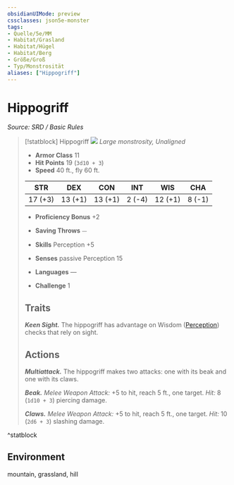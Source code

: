 ```yaml
---
obsidianUIMode: preview
cssclasses: json5e-monster
tags:
- Quelle/5e/MM
- Habitat/Grasland
- Habitat/Hügel
- Habitat/Berg
- Größe/Groß
- Typ/Monstrosität
aliases: ["Hippogriff"]
---
```

# Hippogriff
*Source: SRD / Basic Rules*  

> [!statblock] Hippogriff
> ![](compendium/bestiary/monstrosity/token/hippogriff.png#token)
> *Large monstrosity, Unaligned*
> 
> - **Armor Class** 11 
> - **Hit Points** 19 (`3d10 + 3`)
> - **Speed** 40 ft., fly 60 ft.
> 
> |STR|DEX|CON|INT|WIS|CHA|
> |:---:|:---:|:---:|:---:|:---:|:---:|
> |17 (+3)|13 (+1)|13 (+1)| 2 (-4)|12 (+1)| 8 (-1)|
> 
> - **Proficiency Bonus** +2
> - **Saving Throws** ⏤
> - **Skills** Perception +5
> - **Senses** passive Perception 15
> 
> - **Languages** —
> - **Challenge** 1
> 
> ## Traits
> 
> ***Keen Sight.*** The hippogriff has advantage on Wisdom ([Perception](rules/skills.md#Perception)) checks that rely on sight.
> 
> ## Actions
> 
> ***Multiattack.*** The hippogriff makes two attacks: one with its beak and one with its claws.
> 
> ***Beak.*** *Melee Weapon Attack:* +5 to hit, reach 5 ft., one target. *Hit:* 8 (`1d10 + 3`) piercing damage.
> 
> ***Claws.*** *Melee Weapon Attack:* +5 to hit, reach 5 ft., one target. *Hit:* 10 (`2d6 + 3`) slashing damage.
^statblock

## Environment

mountain, grassland, hill